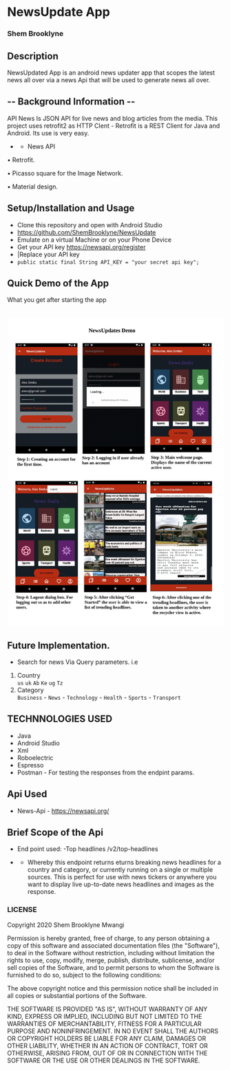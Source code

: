 # NewsUpdate App

### Shem Brooklyne

## Description 
NewsUpdated App is an android news updater app that scopes the latest news all over via a news Api that will be used to generate news all over.

## -- Background Information --
API News Is JSON API for live news and blog articles from the media. This project uses retrofit2 as HTTP Clent - Retrofit is a REST Client for Java and Android. Its use is very easy.

 - - News API

• Retrofit.

• Picasso square for the Image Network.

• Material design.

## Setup/Installation and Usage
- Clone this repository and open with Android Studio
- https://github.com/ShemBrooklyne/NewsUpdate
- Emulate on a virtual Machine or on your Phone Device
- Get your API key https://newsapi.org/register
- |Replace your API key
- `public static final String API_KEY = "your secret api key";`

## Quick Demo of the App
What you get after starting the app <br> <br><br>
<img src="app/src/main/res/drawable/NewsUpdatesDemo.jpg" height="" width="" alt="The main page" > 


## Future Implementation.
- Search for news Via Query parameters. i.e
1. Country <br> `us`  `uk`  `Ab`  `Ke`  `ug` `Tz` 
2. Category <br> `Business` - `News` - `Technology` - `Health` - `Sports` - `Transport`
## TECHNNOLOGIES USED
- Java
- Android Studio
- Xml
- Roboelectric
- Espresso
- Postman - For testing the responses from the endpint params.

## Api Used
- News-Api - https://newsapi.org/

## Brief Scope of the Api
* End point used: 
-Top headlines /v2/top-headlines
- - Whereby this endpoint returns eturns breaking news headlines for a country and category, or currently running on a single or multiple sources. This is perfect for use with news tickers or anywhere you want to display live up-to-date news headlines and images as the response. 

### LICENSE

Copyright 2020 Shem Brooklyne Mwangi

Permission is hereby granted, free of charge, to any person obtaining a copy of this software and associated documentation files (the "Software"), to deal in the Software without restriction, including without limitation the rights to use, copy, modify, merge, publish, distribute, sublicense, and/or sell copies of the Software, and to permit persons to whom the Software is furnished to do so, subject to the following conditions:

The above copyright notice and this permission notice shall be included in all copies or substantial portions of the Software.

THE SOFTWARE IS PROVIDED "AS IS", WITHOUT WARRANTY OF ANY KIND, EXPRESS OR IMPLIED, INCLUDING BUT NOT LIMITED TO THE WARRANTIES OF MERCHANTABILITY, FITNESS FOR A PARTICULAR PURPOSE AND NONINFRINGEMENT. IN NO EVENT SHALL THE AUTHORS OR COPYRIGHT HOLDERS BE LIABLE FOR ANY CLAIM, DAMAGES OR OTHER LIABILITY, WHETHER IN AN ACTION OF CONTRACT, TORT OR OTHERWISE, ARISING FROM, OUT OF OR IN CONNECTION WITH THE SOFTWARE OR THE USE OR OTHER DEALINGS IN THE SOFTWARE.